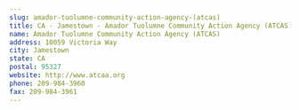 ```yaml
---
slug: amador-tuolumne-community-action-agency-(atcas)
title: CA - Jamestown - Amador Tuolumne Community Action Agency (ATCAS)
name: Amador Tuolumne Community Action Agency (ATCAS)
address: 10059 Victoria Way
city: Jamestown
state: CA
postal: 95327
website: http://www.atcaa.org
phone: 209-984-3960
fax: 209-984-3961
---
```

